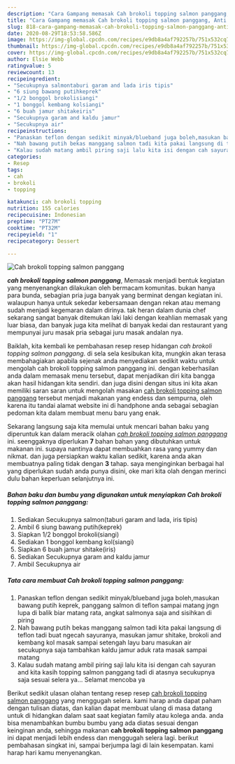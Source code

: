 ```yaml
---
description: "Cara Gampang memasak Cah brokoli topping salmon panggang, Anti Gagal"
title: "Cara Gampang memasak Cah brokoli topping salmon panggang, Anti Gagal"
slug: 818-cara-gampang-memasak-cah-brokoli-topping-salmon-panggang-anti-gagal
date: 2020-08-29T18:53:58.586Z
image: https://img-global.cpcdn.com/recipes/e9db8a4af792257b/751x532cq70/cah-brokoli-topping-salmon-panggang-foto-resep-utama.jpg
thumbnail: https://img-global.cpcdn.com/recipes/e9db8a4af792257b/751x532cq70/cah-brokoli-topping-salmon-panggang-foto-resep-utama.jpg
cover: https://img-global.cpcdn.com/recipes/e9db8a4af792257b/751x532cq70/cah-brokoli-topping-salmon-panggang-foto-resep-utama.jpg
author: Elsie Webb
ratingvalue: 5
reviewcount: 13
recipeingredient:
- "Secukupnya salmontaburi garam and lada iris tipis"
- "6 siung bawang putihkeprek"
- "1/2 bonggol brokolisiangi"
- "1 bonggol kembang kolsiangi"
- "6 buah jamur shitakeiris"
- "Secukupnya garam and kaldu jamur"
- "Secukupnya air"
recipeinstructions:
- "Panaskan teflon dengan sedikit minyak/blueband juga boleh,masukan bawang putih keprek, panggang salmon di teflon sampai matang jngn lupa di balik biar matang rata, angkat salmonya saja and sisihkan di piring"
- "Nah bawang putih bekas manggang salmon tadi kita pakai langsung di teflon tadi buat ngecah sayuranya, masukan jamur shitake, brokoli and kembang kol masak sampai setengah layu baru masukan air secukupnya saja tambahkan kaldu jamur aduk rata masak sampai matang"
- "Kalau sudah matang ambil piring saji lalu kita isi dengan cah sayuran and kita kasih topping salmon panggang tadi di atasnya secukupnya saja sesuai selera ya... Selamat mencoba ya"
categories:
- Resep
tags:
- cah
- brokoli
- topping

katakunci: cah brokoli topping 
nutrition: 155 calories
recipecuisine: Indonesian
preptime: "PT27M"
cooktime: "PT32M"
recipeyield: "1"
recipecategory: Dessert

---
```



![Cah brokoli topping salmon panggang](https://img-global.cpcdn.com/recipes/e9db8a4af792257b/751x532cq70/cah-brokoli-topping-salmon-panggang-foto-resep-utama.jpg)

<b><i>cah brokoli topping salmon panggang</i></b>, Memasak menjadi bentuk kegiatan yang menyenangkan dilakukan oleh bermacam komunitas. bukan hanya para bunda, sebagian pria juga banyak yang berminat dengan kegiatan ini. walaupun hanya untuk sekedar kebersamaan dengan rekan atau memang sudah menjadi kegemaran dalam dirinya. tak heran dalam dunia chef sekarang sangat banyak ditemukan laki laki dengan keahlian memasak yang luar biasa, dan banyak juga kita melihat di banyak kedai dan restaurant yang mempunyai juru masak pria sebagai juru masak andalan nya.

Baiklah, kita kembali ke pembahasan resep resep hidangan <i>cah brokoli topping salmon panggang</i>. di sela sela kesibukan kita, mungkin akan terasa membahagiakan apabila sejenak anda menyediakan sedikit waktu untuk mengolah cah brokoli topping salmon panggang ini. dengan keberhasilan anda dalam memasak menu tersebut, dapat menjadikan diri kita bangga akan hasil hidangan kita sendiri. dan juga disini dengan situs ini kita akan memiliki saran saran untuk mengolah masakan <u>cah brokoli topping salmon panggang</u> tersebut menjadi makanan yang endess dan sempurna, oleh karena itu tandai alamat website ini di handphone anda sebagai sebagian pedoman kita dalam membuat menu baru yang enak.




Sekarang langsung saja kita memulai untuk mencari bahan baku yang diperuntuk kan dalam meracik olahan <u><i>cah brokoli topping salmon panggang</i></u> ini. seenggaknya diperlukan <b>7</b> bahan bahan yang dibutuhkan untuk makanan ini. supaya nantinya dapat membuahkan rasa yang yummy dan nikmat. dan juga persiapkan waktu kalian sedikit, karena anda akan membuatnya paling tidak dengan <b>3</b> tahap. saya menginginkan berbagai hal yang diperlukan sudah anda punya disini, oke mari kita olah dengan merinci dulu bahan keperluan selanjutnya ini.

<!--inarticleads1-->

##### Bahan baku dan bumbu yang digunakan untuk menyiapkan Cah brokoli topping salmon panggang:

1. Sediakan Secukupnya salmon(taburi garam and lada, iris tipis)
1. Ambil 6 siung bawang putih(keprek)
1. Siapkan 1/2 bonggol brokoli(siangi)
1. Sediakan 1 bonggol kembang kol(siangi)
1. Siapkan 6 buah jamur shitake(iris)
1. Sediakan Secukupnya garam and kaldu jamur
1. Ambil Secukupnya air




<!--inarticleads2-->

##### Tata cara membuat Cah brokoli topping salmon panggang:

1. Panaskan teflon dengan sedikit minyak/blueband juga boleh,masukan bawang putih keprek, panggang salmon di teflon sampai matang jngn lupa di balik biar matang rata, angkat salmonya saja and sisihkan di piring
1. Nah bawang putih bekas manggang salmon tadi kita pakai langsung di teflon tadi buat ngecah sayuranya, masukan jamur shitake, brokoli and kembang kol masak sampai setengah layu baru masukan air secukupnya saja tambahkan kaldu jamur aduk rata masak sampai matang
1. Kalau sudah matang ambil piring saji lalu kita isi dengan cah sayuran and kita kasih topping salmon panggang tadi di atasnya secukupnya saja sesuai selera ya... Selamat mencoba ya




Berikut sedikit ulasan olahan tentang resep resep <u>cah brokoli topping salmon panggang</u> yang menggugah selera. kami harap anda dapat paham dengan tulisan diatas, dan kalian dapat membuat ulang di masa datang untuk di hidangkan dalam saat saat kegiatan family atau kolega anda. anda bisa menambahkan bumbu bumbu yang ada diatas sesuai dengan keinginan anda, sehingga makanan <b>cah brokoli topping salmon panggang</b> ini dapat menjadi lebih endess dan menggugah selera lagi. berikut pembahasan singkat ini, sampai berjumpa lagi di lain kesempatan. kami harap hari kamu menyenangkan.
